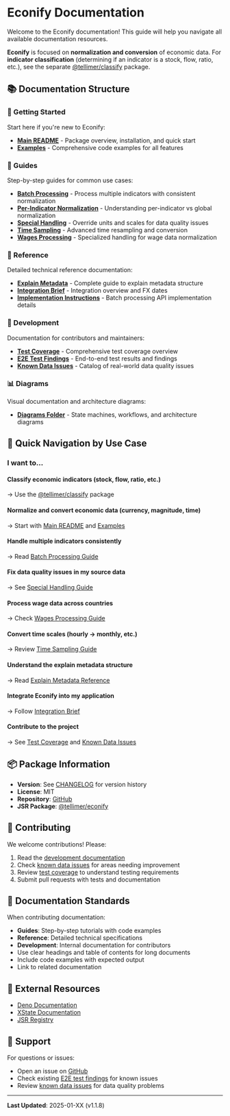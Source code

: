 # Econify Documentation

Welcome to the Econify documentation! This guide will help you navigate all
available documentation resources.

**Econify** is focused on **normalization and conversion** of economic data. For **indicator classification**
(determining if an indicator is a stock, flow, ratio, etc.), see the separate
[@tellimer/classify](https://jsr.io/@tellimer/classify) package.

## 📚 Documentation Structure

### 🚀 Getting Started

Start here if you're new to Econify:

- **[Main README](../README.md)** - Package overview, installation, and quick
  start
- **[Examples](../examples/README.md)** - Comprehensive code examples for all
  features

### 📖 Guides

Step-by-step guides for common use cases:

- **[Batch Processing](./guides/batch-processing.md)** - Process multiple
  indicators with consistent normalization
- **[Per-Indicator Normalization](./guides/per-indicator-normalization.md)** -
  Understanding per-indicator vs global normalization
- **[Special Handling](./guides/special-handling.md)** - Override units and
  scales for data quality issues
- **[Time Sampling](./guides/time-sampling.md)** - Advanced time resampling and
  conversion
- **[Wages Processing](./guides/wages-processing.md)** - Specialized handling
  for wage data normalization

### 📘 Reference

Detailed technical reference documentation:

- **[Explain Metadata](./reference/explain-metadata.md)** - Complete guide to
  explain metadata structure
- **[Integration Brief](./reference/integration-brief.md)** - Integration
  overview and FX dates
- **[Implementation Instructions](./reference/implementation-instructions.md)** -
  Batch processing API implementation details

### 🔧 Development

Documentation for contributors and maintainers:

- **[Test Coverage](./development/test-coverage.md)** - Comprehensive test
  coverage overview
- **[E2E Test Findings](./development/e2e-test-findings.md)** - End-to-end test
  results and findings
- **[Known Data Issues](./development/known-data-issues.md)** - Catalog of
  real-world data quality issues

### 📊 Diagrams

Visual documentation and architecture diagrams:

- **[Diagrams Folder](./diagrams/)** - State machines, workflows, and
  architecture diagrams

## 🎯 Quick Navigation by Use Case

### I want to...

#### Classify economic indicators (stock, flow, ratio, etc.)

→ Use the [@tellimer/classify](https://jsr.io/@tellimer/classify) package

#### Normalize and convert economic data (currency, magnitude, time)

→ Start with [Main README](../README.md) and [Examples](../examples/README.md)

#### Handle multiple indicators consistently

→ Read [Batch Processing Guide](./guides/batch-processing.md)

#### Fix data quality issues in my source data

→ See [Special Handling Guide](./guides/special-handling.md)

#### Process wage data across countries

→ Check [Wages Processing Guide](./guides/wages-processing.md)

#### Convert time scales (hourly → monthly, etc.)

→ Review [Time Sampling Guide](./guides/time-sampling.md)

#### Understand the explain metadata structure

→ Read [Explain Metadata Reference](./reference/explain-metadata.md)

#### Integrate Econify into my application

→ Follow [Integration Brief](./reference/integration-brief.md)

#### Contribute to the project

→ See [Test Coverage](./development/test-coverage.md) and
[Known Data Issues](./development/known-data-issues.md)

## 📦 Package Information

- **Version**: See [CHANGELOG](../CHANGELOG.md) for version history
- **License**: MIT
- **Repository**:
  [GitHub](https://github.com/Tellimer/open-source/tree/main/packages/econify)
- **JSR Package**: [@tellimer/econify](https://jsr.io/@tellimer/econify)

## 🤝 Contributing

We welcome contributions! Please:

1. Read the [development documentation](./development/)
2. Check [known data issues](./development/known-data-issues.md) for areas
   needing improvement
3. Review [test coverage](./development/test-coverage.md) to understand testing
   requirements
4. Submit pull requests with tests and documentation

## 📝 Documentation Standards

When contributing documentation:

- **Guides**: Step-by-step tutorials with code examples
- **Reference**: Detailed technical specifications
- **Development**: Internal documentation for contributors
- Use clear headings and table of contents for long documents
- Include code examples with expected output
- Link to related documentation

## 🔗 External Resources

- [Deno Documentation](https://deno.land/manual)
- [XState Documentation](https://xstate.js.org/docs/)
- [JSR Registry](https://jsr.io/)

## 📧 Support

For questions or issues:

- Open an issue on [GitHub](https://github.com/Tellimer/open-source/issues)
- Check existing [E2E test findings](./development/e2e-test-findings.md) for
  known issues
- Review [known data issues](./development/known-data-issues.md) for data
  quality problems

---

**Last Updated**: 2025-01-XX (v1.1.8)
